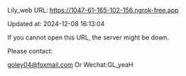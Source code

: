 Lily_web URL: https://1047-61-165-102-156.ngrok-free.app

Updated at: 2024-12-08 16:13:04

If you cannot open this URL, the server might be down.

Please contact: 

goley04@foxmail.com Or Wechat:GL_yeaH